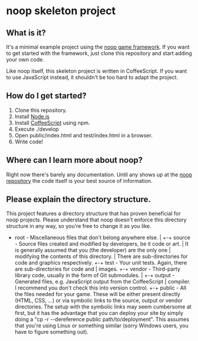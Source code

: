 # noop skeleton project

## What is it?

It's a minimal example project using the
[noop game framework](https://github.com/hbraun/noop). If you want to get
started with the framework, just clone this repository and start adding your own
code.

Like noop itself, this skeleton project is written in CoffeeScript. If you want
to use JavaScript instead, it shouldn't be too hard to adapt the project.


## How do I get started?

1. Clone this repository.
2. Install [Node.js](http://nodejs.org)
3. Install [CoffeeScript](http://coffeescript.org) using npm.
4. Execute ./develop
5. Open public/index.html and test/index.html in a browser.
6. Write code!


## Where can I learn more about noop?

Right now there's barely any documentation. Until any shows up at the
[noop repository](https://github.com/hbraun/noop) the code itself is your best
source of information.


## Please explain the directory structure.

This project features a directory structure that has proven beneficial for noop
projects. Please understand that noop doesn't enforce this directory structure
in any way, so you're free to change it as you like.

+ root - Miscellaneous files that don't belong anywhere else.
|
+-+ source - Source files created and modified by developers, be it code or art.
|            It is generally assumed that you (the developer) are the only one
|            modifying the contents of this directory.
|            There are sub-directories for code and graphics respectively.
+-+ test - Your unit tests. Again, there are sub-directories for code and
|          images.
+-+ vendor - Third-party library code, usually in the form of Git submodules.
|
+-+ output - Generated files, e.g. JavaScript output from the CoffeeScript
|            compiler. I recommend you don't check this into version control.
+-+ public - All the files needed for your game. These will be either present
             directly (HTML, CSS, ...) or via symbolic links to the source,
             output or vendor directories.
             The setup with the symbolic links may seem cumbersome at first, but
             it has the advantage that you can deploy your site by simply doing
             a "cp -r --dereference public path/to/deployment". This assumes
             that you're using Linux or something similar (sorry Windows users,
             you have to figure something out).
